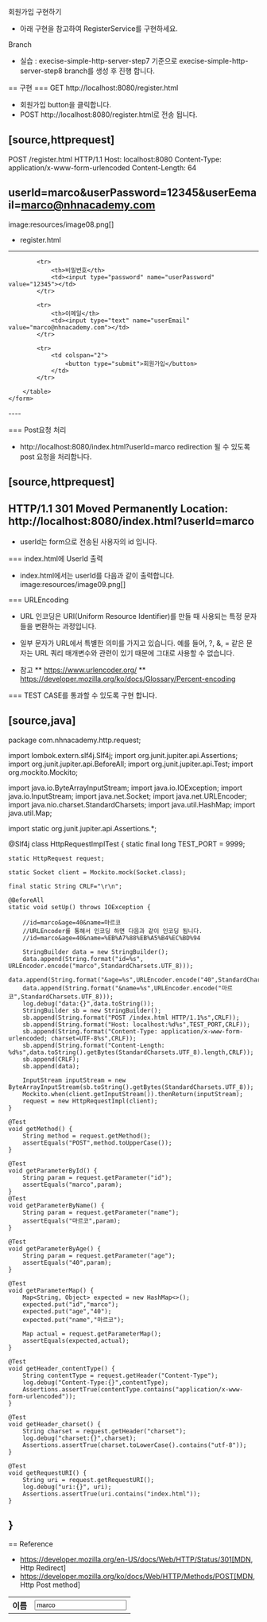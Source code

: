 회원가입 구현하기

* 아래 구현을 참고하여 RegisterService를 구현하세요.

Branch
* 실습 : execise-simple-http-server-step7 기준으로 execise-simple-http-server-step8 branch를 생성 후 진행 합니다.

== 구현
=== GET http://localhost:8080/register.html
* 회원가입 button을 클릭합니다.
* POST http://localhost:8080/register.html로 전송 됩니다.

[source,httprequest]
----
POST /register.html HTTP/1.1
Host: localhost:8080
Content-Type: application/x-www-form-urlencoded
Content-Length: 64

userId=marco&userPassword=12345&userEemail=marco@nhnacademy.com
----

image:resources/image08.png[]

* register.html
----
<!DOCTYPE html>
<html lang="en">
<head>
    <meta charset="UTF-8">
    <title>register</title>
</head>
<body>
    <form method="post" action="./register.html" enctype="application/x-www-form-urlencoded" >
        <table>
            <tr>
                <th>이름</th>
                <td><input type="text" name="userId" value="marco"></td>
            </tr>

            <tr>
                <th>비밀번호</th>
                <td><input type="password" name="userPassword" value="12345"></td>
            </tr>

            <tr>
                <th>이메일</th>
                <td><input type="text" name="userEmail" value="marco@nhnacademy.com"></td>
            </tr>

            <tr>
                <td colspan="2">
                    <button type="submit">회원가입</button>
                </td>
            </tr>

        </table>
    </form>
</body>
</html>
----

=== Post요청 처리
* http://localhost:8080/index.html?userId=marco redirection 될 수 있도록 post 요청을 처리합니다.

[source,httprequest]
----
HTTP/1.1 301 Moved Permanently
Location: http://localhost:8080/index.html?userId=marco
----

* userId는 form으로 전송된 사용자의 id 입니다.

=== index.html에 UserId 출력
* index.html에서는 userId를 다음과 같이 출력합니다.
image:resources/image09.png[]


=== URLEncoding

* URL 인코딩은 URI(Uniform Resource Identifier)를 만들 때 사용되는 특정 문자들을 변환하는 과정입니다.
* 일부 문자가 URL에서 특별한 의미를 가지고 있습니다. 예를 들어, ?, &, = 같은 문자는 URL 쿼리 매개변수와 관련이 있기 때문에 그대로 사용할 수 없습니다.

* 참고
** https://www.urlencoder.org/
** https://developer.mozilla.org/ko/docs/Glossary/Percent-encoding


=== TEST CASE를 통과할 수 있도록 구현 합니다.

[source,java]
----
package com.nhnacademy.http.request;

import lombok.extern.slf4j.Slf4j;
import org.junit.jupiter.api.Assertions;
import org.junit.jupiter.api.BeforeAll;
import org.junit.jupiter.api.Test;
import org.mockito.Mockito;

import java.io.ByteArrayInputStream;
import java.io.IOException;
import java.io.InputStream;
import java.net.Socket;
import java.net.URLEncoder;
import java.nio.charset.StandardCharsets;
import java.util.HashMap;
import java.util.Map;

import static org.junit.jupiter.api.Assertions.*;

@Slf4j
class HttpRequestImplTest {
    static final long TEST_PORT = 9999;

    static HttpRequest request;

    static Socket client = Mockito.mock(Socket.class);

    final static String CRLF="\r\n";

    @BeforeAll
    static void setUp() throws IOException {

        //id=marco&age=40&name=마르코
        //URLEncoder를 통해서 인코딩 하면 다음과 같이 인코딩 됨니다.
        //id=marco&age=40&name=%EB%A7%88%EB%A5%B4%EC%BD%94

        StringBuilder data = new StringBuilder();
        data.append(String.format("id=%s", URLEncoder.encode("marco",StandardCharsets.UTF_8)));
        data.append(String.format("&age=%s",URLEncoder.encode("40",StandardCharsets.UTF_8)));
        data.append(String.format("&name=%s",URLEncoder.encode("마르코",StandardCharsets.UTF_8)));
        log.debug("data:{}",data.toString());
        StringBuilder sb = new StringBuilder();
        sb.append(String.format("POST /index.html HTTP/1.1%s",CRLF));
        sb.append(String.format("Host: localhost:%d%s",TEST_PORT,CRLF));
        sb.append(String.format("Content-Type: application/x-www-form-urlencoded; charset=UTF-8%s",CRLF));
        sb.append(String.format("Content-Length: %d%s",data.toString().getBytes(StandardCharsets.UTF_8).length,CRLF));
        sb.append(CRLF);
        sb.append(data);

        InputStream inputStream = new ByteArrayInputStream(sb.toString().getBytes(StandardCharsets.UTF_8));
        Mockito.when(client.getInputStream()).thenReturn(inputStream);
        request = new HttpRequestImpl(client);
    }

    @Test
    void getMethod() {
        String method = request.getMethod();
        assertEquals("POST",method.toUpperCase());
    }

    @Test
    void getParameterById() {
        String param = request.getParameter("id");
        assertEquals("marco",param);
    }
    @Test
    void getParameterByName() {
        String param = request.getParameter("name");
        assertEquals("마르코",param);
    }

    @Test
    void getParameterByAge() {
        String param = request.getParameter("age");
        assertEquals("40",param);
    }

    @Test
    void getParameterMap() {
        Map<String, Object> expected = new HashMap<>();
        expected.put("id","marco");
        expected.put("age","40");
        expected.put("name","마르코");

        Map actual = request.getParameterMap();
        assertEquals(expected,actual);
    }

    @Test
    void getHeader_contentType() {
        String contentType = request.getHeader("Content-Type");
        log.debug("Content-Type:{}",contentType);
        Assertions.assertTrue(contentType.contains("application/x-www-form-urlencoded"));
    }

    @Test
    void getHeader_charset() {
        String charset = request.getHeader("charset");
        log.debug("charset:{}",charset);
        Assertions.assertTrue(charset.toLowerCase().contains("utf-8"));
    }

    @Test
    void getRequestURI() {
        String uri = request.getRequestURI();
        log.debug("uri:{}", uri);
        Assertions.assertTrue(uri.contains("index.html"));
    }

}
----

== Reference
* https://developer.mozilla.org/en-US/docs/Web/HTTP/Status/301[MDN, Http Redirect]
* https://developer.mozilla.org/ko/docs/Web/HTTP/Methods/POST[MDN, Http Post method]

